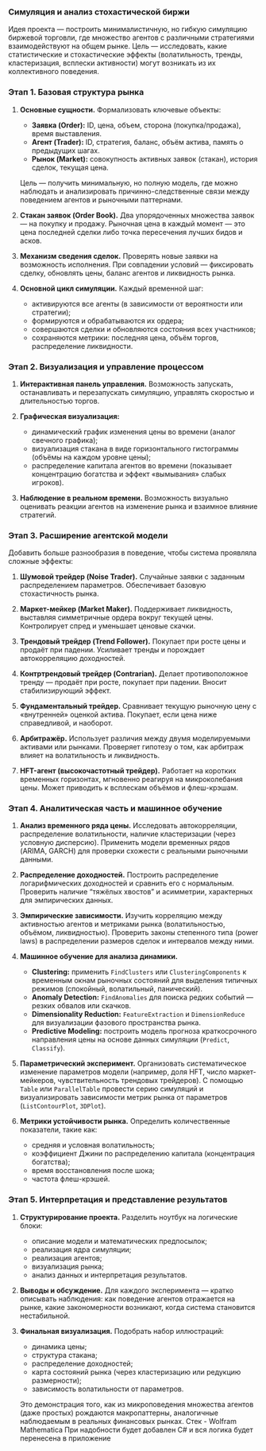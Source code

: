 ### **Симуляция и анализ стохастической биржи**

Идея проекта — построить минималистичную, но гибкую симуляцию биржевой торговли, где множество агентов с различными стратегиями взаимодействуют на общем рынке. Цель — исследовать, какие статистические и стохастические эффекты (волатильность, тренды, кластеризация, всплески активности) могут возникать из их коллективного поведения.

### Этап 1. Базовая структура рынка

1. **Основные сущности.**
   Формализовать ключевые объекты:

   * **Заявка (Order):** ID, цена, объем, сторона (покупка/продажа), время выставления.
   * **Агент (Trader):** ID, стратегия, баланс, объём актива, память о предыдущих шагах.
   * **Рынок (Market):** совокупность активных заявок (стакан), история сделок, текущая цена.

   Цель — получить минимальную, но полную модель, где можно наблюдать и анализировать причинно-следственные связи между поведением агентов и рыночными паттернами.

2. **Стакан заявок (Order Book).**
   Два упорядоченных множества заявок — на покупку и продажу.
   Рыночная цена в каждый момент — это цена последней сделки либо точка пересечения лучших бидов и асков.

3. **Механизм сведения сделок.**
   Проверять новые заявки на возможность исполнения. При совпадении условий — фиксировать сделку, обновлять цены, баланс агентов и ликвидность рынка.

4. **Основной цикл симуляции.**
   Каждый временной шаг:

   * активируются все агенты (в зависимости от вероятности или стратегии);
   * формируются и обрабатываются их ордера;
   * совершаются сделки и обновляются состояния всех участников;
   * сохраняются метрики: последняя цена, объём торгов, распределение ликвидности.

### Этап 2. Визуализация и управление процессом

1. **Интерактивная панель управления.**
   Возможность запускать, останавливать и перезапускать симуляцию, управлять скоростью и длительностью торгов.

2. **Графическая визуализация:**

   * динамический график изменения цены во времени (аналог свечного графика);
   * визуализация стакана в виде горизонтального гистограммы (объёмы на каждом уровне цены);
   * распределение капитала агентов во времени (показывает концентрацию богатства и эффект «вымывания» слабых игроков).

3. **Наблюдение в реальном времени.**
   Возможность визуально оценивать реакции агентов на изменение рынка и взаимное влияние стратегий.

### Этап 3. Расширение агентской модели

Добавить больше разнообразия в поведение, чтобы система проявляла сложные эффекты:

1. **Шумовой трейдер (Noise Trader).**
   Случайные заявки с заданным распределением параметров. Обеспечивает базовую стохастичность рынка.

2. **Маркет-мейкер (Market Maker).**
   Поддерживает ликвидность, выставляя симметричные ордера вокруг текущей цены. Контролирует спред и уменьшает ценовые скачки.

3. **Трендовый трейдер (Trend Follower).**
   Покупает при росте цены и продаёт при падении. Усиливает тренды и порождает автокорреляцию доходностей.

4. **Контртрендовый трейдер (Contrarian).**
   Делает противоположное тренду — продаёт при росте, покупает при падении. Вносит стабилизирующий эффект.

5. **Фундаментальный трейдер.**
   Сравнивает текущую рыночную цену с «внутренней» оценкой актива. Покупает, если цена ниже справедливой, и наоборот.

6. **Арбитражёр.**
   Использует различия между двумя моделируемыми активами или рынками. Проверяет гипотезу о том, как арбитраж влияет на волатильность и ликвидность.

7. **HFT-агент (высокочастотный трейдер).**
   Работает на коротких временных горизонтах, мгновенно реагируя на микроколебания цены. Может приводить к всплескам объёмов и флеш-крэшам.

### Этап 4. Аналитическая часть и машинное обучение

1. **Анализ временного ряда цены.**
   Исследовать автокорреляции, распределение волатильности, наличие кластеризации (через условную дисперсию).
   Применить модели временных рядов (ARIMA, GARCH) для проверки схожести с реальными рыночными данными.

2. **Распределение доходностей.**
   Построить распределение логарифмических доходностей и сравнить его с нормальным.
   Проверить наличие “тяжёлых хвостов” и асимметрии, характерных для эмпирических данных.

3. **Эмпирические зависимости.**
   Изучить корреляцию между активностью агентов и метриками рынка (волатильностью, объёмом, ликвидностью).
   Проверить законы степенного типа (power laws) в распределении размеров сделок и интервалов между ними.

4. **Машинное обучение для анализа динамики.**

   * **Clustering:** применить `FindClusters` или `ClusteringComponents` к временным окнам рыночных состояний для выделения типичных режимов (спокойный, волатильный, панический).
   * **Anomaly Detection:** `FindAnomalies` для поиска редких событий — резких обвалов или скачков.
   * **Dimensionality Reduction:** `FeatureExtraction` и `DimensionReduce` для визуализации фазового пространства рынка.
   * **Predictive Modeling:** построить модель прогноза краткосрочного направления цены на основе данных симуляции (`Predict`, `Classify`).

5. **Параметрический эксперимент.**
   Организовать систематическое изменение параметров модели (например, доля HFT, число маркет-мейкеров, чувствительность трендовых трейдеров).
   С помощью `Table` или `ParallelTable` провести серию симуляций и визуализировать зависимости метрик рынка от параметров (`ListContourPlot`, `3DPlot`).

6. **Метрики устойчивости рынка.**
   Определить количественные показатели, такие как:

   * средняя и условная волатильность;
   * коэффициент Джини по распределению капитала (концентрация богатства);
   * время восстановления после шока;
   * частота флеш-крэшей.

### Этап 5. Интерпретация и представление результатов

1. **Структурирование проекта.**
   Разделить ноутбук на логические блоки:

   * описание модели и математических предпосылок;
   * реализация ядра симуляции;
   * реализация агентов;
   * визуализация рынка;
   * анализ данных и интерпретация результатов.

2. **Выводы и обсуждение.**
   Для каждого эксперимента — кратко описывать наблюдения: как поведение агентов отражается на рынке, какие закономерности возникают, когда система становится нестабильной.

3. **Финальная визуализация.**
   Подобрать набор иллюстраций:

   * динамика цены;
   * структура стакана;
   * распределение доходностей;
   * карта состояний рынка (через кластеризацию или редукцию размерности);
   * зависимость волатильности от параметров.


   Это демонстрация того, как из микроповедения множества агентов (даже простых) рождаются макропаттерны, аналогичные наблюдаемым в реальных финансовых рынках.
   Стек - Wolfram Mathematica 
   При надобности будет добавлен C# и вся логика будет перенесена в приложение
